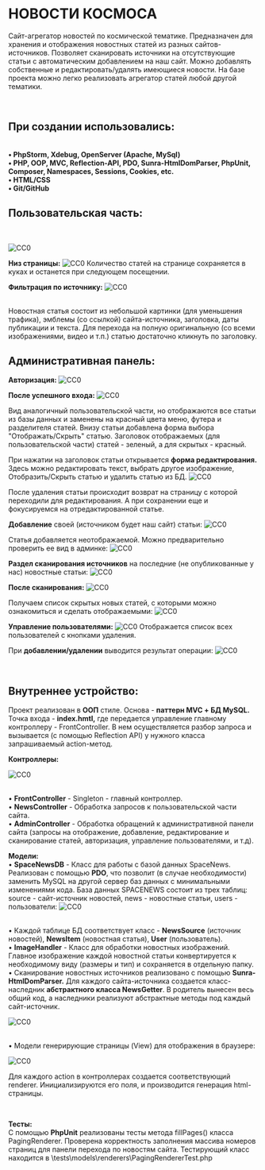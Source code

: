 # НОВОСТИ КОСМОСА

Сайт-агрегатор новостей по космической тематике.
Предназначен для хранения и отображения новостных статей из разных сайтов-источников.
Позволяет сканировать источники на отсутствующие статьи с автоматическим добавлением на наш сайт. Можно добавлять собственные и редактировать/удалять имеющиеся новости.
На базе проекта можно легко реализовать агрегатор статей любой другой тематики.

<br>

При создании использовались:
------------------------------------
<b>
<br>• PhpStorm, Xdebug, OpenServer (Apache, MySql)
<br>• PHP, OOP, MVC, Reflection-API, PDO, Sunra-HtmlDomParser, PhpUnit, Composer, Namespaces, Sessions, Cookies, etc.
<br>• HTML/CSS
<br>• Git/GitHub
</b>

<br>

Пользовательская часть:
------------------------------------
<br>

![CC0](/description_images/main_view_01.jpg)

<b>Низ страницы:</b>
![CC0](/description_images/main_view_02.jpg)
Количество статей на странице сохраняется в куках и останется при следующем посещении.

<b>Фильтрация по источнику:</b> 
![CC0](/description_images/main_view_03.jpg)

<br>
Новостная статья состоит из небольшой картинки (для уменьшения трафика), эмблемы (со ссылкой) сайта-источника, заголовка, даты публикации и текста.
Для перехода на полную оригинальную (со всеми изображениями, видео и т.п.) статью достаточно кликнуть по заголовку.
<br>

Административная панель:
------------------------------------

<b>Авторизация:</b>
![CC0](/description_images/auth.jpg)

<b>После успешного входа:</b>
![CC0](/description_images/admin_articles.jpg)

Вид аналогичный пользовательской части, но отображаются все статьи из базы данных и заменены на красный цвета меню, футера и разделителя статей.
Внизу статьи добавлена форма выбора "Отображать/Скрыть" статью. Заголовок отображаемых (для пользовательской части) статей - зеленый, а для скрытых - красный.



При нажатии на заголовок статьи открывается <b>форма редактирования.</b> Здесь можно редактировать текст, выбрать другое изображение, Отобразить/Скрыть статью и удалить статью из БД.
![CC0](/description_images/edit_article.jpg)

После удаления статьи происходит возврат на страницу с которой переходили для редактирования. А при сохранении еще и фокусируемся на отредактированной статье.



<b>Добавление</b> своей (источником будет наш сайт) статьи:
![CC0](/description_images/add_article.jpg)

Статья добавляется неотображаемой. Можно предварительно проверить ее вид в админке:
![CC0](/description_images/added_article.jpg)



<b>Раздел сканирования источников</b> на последние (не опубликованные у нас) новостные статьи:
![CC0](/description_images/scan.jpg)

<b>После сканирования:</b>
![CC0](/description_images/scanned.jpg)

Получаем список скрытых новых статей, с которыми можно ознакомиться и сделать отображаемыми:
![CC0](/description_images/new_articles.jpg)



<b>Управление пользователями:</b>
![CC0](/description_images/users.jpg)
Отображается список всех пользователей с кнопками удаления.

При <b>добавлении/удалении</b> выводится результат операции:
![CC0](/description_images/users_add.jpg)

<br>


Внутреннее устройство:
------------------------------------



Проект реализован в <b>ООП</b> стиле. Основа - <b>паттерн MVC + БД MySQL.</b>
Точка входа - <b>index.hmtl,</b> где передается управление главному контроллеру - FrontController. В нем осуществляется разбор запроса и вызывается (с помощью Reflection API) у нужного класса запрашиваемый action-метод.



<b>Контроллеры:</b>

![CC0](/description_images/controllers.jpg)

<br>• <b>FrontController</b> - Singleton - главный контроллер.
<br>• <b>NewsController</b> - Обработка запросов к пользовательской части сайта.
<br>• <b>AdminController</b> - Обработка обращений к административной панели сайта (запросы на отображение, добавление, редактирование и сканирование статей, авторизация, управление пользователями, и т.д).



<b>Модели:</b>
<br>• <b>SpaceNewsDB</b> - Класс для работы с базой данных SpaceNews. Реализован с помощью <b>PDO</b>, что позволит (в случае необходимости) заменить MySQL на другой сервер баз данных с минимальными изменениями кода.
База данных SPACENEWS состоит из трех таблиц: source - сайт-источник новостей, news - новостные статьи, users - пользователи:
![CC0](/description_images/database.jpg)

<br>• Каждой таблице БД соответствует класс - <b>NewsSource</b> (источник новостей), <b>NewsItem</b> (новостная статья), <b>User</b> (пользователь).
<br>• <b>ImageHandler</b> - Класс для обработки новостных изображений. Главное изображение каждой новостной статьи конвертируется к необходимому виду (размеры и тип) и сохраняется в отдельную папку.
<br>• Сканирование новостных источников реализовано с помощью <b>Sunra-HtmlDomParser.</b> Для каждого сайта-источника создается класс-наследник <b>абстрактного класса NewsGetter</b>. В родитель вынесен весь общий код, а наследники реализуют абстрактные методы под каждый сайт-источник.  

![CC0](/description_images/parsers.jpg)

<br>• Модели генерирующие страницы (View) для отображения в браузере:

![CC0](/description_images/renderers.jpg)

Для каждого action в контроллерах создается соответствующий renderer. Инициализируются его поля, и производится генерация html-страницы.

<br>


<b>Тесты:</b><br>
С помощью <b>PhpUnit</b> реализованы тесты метода fillPages() класса PagingRenderer. Проверена корректность заполнения массива номеров страниц для панели перехода по новостям сайта. Тестирующий класс находится в \tests\models\renderers\PagingRendererTest.php

